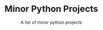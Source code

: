 <div align="center">
  <h1>Minor Python Projects</h1>
  <p>A list of minor python projects</p>
</div>
